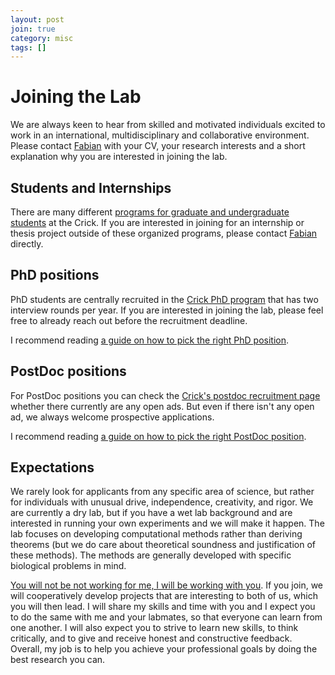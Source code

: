 ```yaml
---
layout: post
join: true
category: misc
tags: []
---
```

# Joining the Lab

We are always keen to hear from skilled and motivated individuals excited to work in an international, multidisciplinary and collaborative environment. Please contact [Fabian] with your CV, your research interests and a short explanation why you are interested in joining the lab.

## Students and Internships

There are many different [programs for graduate and undergraduate students] at the Crick. If you are interested in joining for an internship or thesis project outside of these organized programs, please contact [Fabian] directly.

## PhD positions

PhD students are centrally recruited in the [Crick PhD program] that has two interview rounds per year. If you are interested in joining the lab, please feel free to already reach out before the recruitment deadline.

I recommend reading [a guide on how to pick the right PhD position].

## PostDoc positions

For PostDoc positions you can check the [Crick's postdoc recruitment page] whether there currently are any open ads. But even if there isn't any open ad, we always welcome prospective applications.

I recommend reading [a guide on how to pick the right PostDoc position].

## Expectations

We rarely look for applicants from any specific area of science, but rather for individuals with unusual drive, independence, creativity, and rigor. We are currently a dry lab, but if you have a wet lab background and are interested in running your own experiments and we will make it happen. The lab focuses on developing computational methods rather than deriving theorems (but we do care about theoretical soundness and justification of these methods). The methods are generally developed with specific biological problems in mind.

[You will not be not working for me, I will be working with you]. If you join, we will cooperatively develop projects that are interesting to both of us, which you will then lead. I will share my skills and time with you and I expect you to do the same with me and your labmates, so that everyone can learn from one another. I will also expect you to strive to learn new skills, to think critically, and to give and receive honest and constructive feedback. Overall, my job is to help you achieve your professional goals by doing the best research you can.

[Fabian]: mailto:fabian_froehlich@hms.harvard.edu
[programs for graduate and undergraduate students]: https://www.crick.ac.uk/careers-study/students
[Crick PhD program]: https://www.crick.ac.uk/careers-study/students/phd-students
[Crick's postdoc recruitment page]: https://www.crick.ac.uk/careers-study/postdocs/postdoc-recruitment
 [You will not be not working for me, I will be working with you]: http://journals.plos.org/ploscompbiol/article?id=10.1371/journal.pcbi.1004387#sec011
 [a guide on how to pick the right PostDoc position]: https://doi.org/10.1186/gb4163
 [a guide on how to pick the right PhD position]: https://doi.org/10.1186/gb-2013-14-4-114
